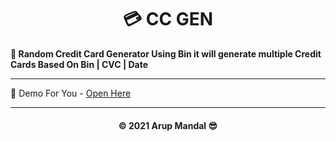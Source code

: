 <h1 align='center'>💳 CC GEN</h1>

<b>💞 Random Credit Card Generator Using Bin it will generate multiple Credit Cards Based On Bin | CVC | Date </b>

***

🍃 Demo For You - [Open Here](https://arupmandal.github.io/CC_Gen/)

---

<h4 align='center'> © 2021 Arup  Mandal 😎 <h4>
